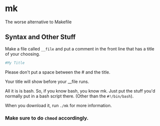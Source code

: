# mk
The worse alternative to Makefile

## Syntax and Other Stuff
Make a file called `__file` and put a comment in the front line that has a title of your choosing.
```bash
#My Title
```
Please don't put a space between the # and the title.

Your title will show before your __file runs.

All it is is bash. So, if you know bash, you know mk. Just put the stuff you'd normally put in a bash script there. (Other than the `#!/bin/bash`).

When you download it, run `./mk` for more information.

### Make sure to do `chmod` accordingly.
